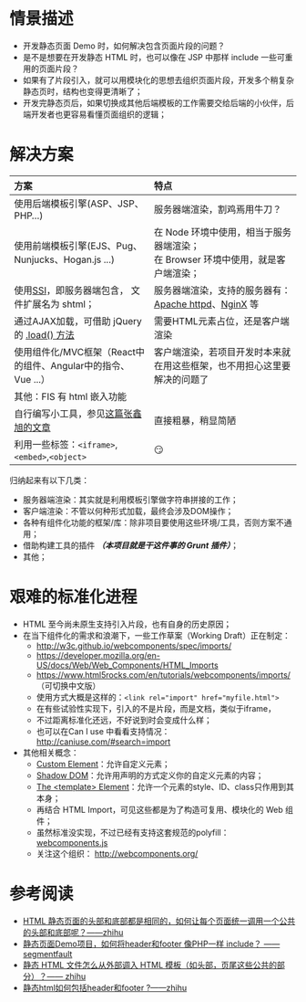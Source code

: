 # 情景描述

 - 开发静态页面 Demo 时，如何解决包含页面片段的问题？
 - 是不是想要在开发静态 HTML 时，也可以像在 JSP 中那样 include 一些可重用的页面片段？
 - 如果有了片段引入，就可以用模块化的思想去组织页面片段，开发多个稍复杂静态页时，结构也变得更清晰了；
 - 开发完静态页后，如果切换成其他后端模板的工作需要交给后端的小伙伴，后端开发者也更容易看懂页面组织的逻辑；


# 解决方案
 
| 方案 | 特点 |
|:-----|:-----|
|使用后端模板引擎(ASP、JSP、PHP…)|服务器端渲染，割鸡焉用牛刀？|
|使用前端模板引擎(EJS、Pug、Nunjucks、Hogan.js ...)|在 Node 环境中使用，相当于服务器端渲染；<br>在 Browser 环境中使用，就是客户端渲染；|
|使用[SSI](https://en.wikipedia.org/wiki/Server_Side_Includes)，即服务器端包含， 文件扩展名为 shtml；|服务器端渲染，支持的服务器有：[Apache httpd](http://httpd.apache.org/)、[NginX](http://nginx.org/) 等|
|通过AJAX加载，可借助 jQuery 的 [.load() 方法](http://www.jquery123.com/load/)|需要HTML元素占位，还是客户端渲染|
|使用组件化/MVC框架（React中的组件、Angular中的指令、Vue ...）|客户端渲染，若项目开发时本来就在用这些框架，也不用担心这里要解决的问题了|
|其他：FIS 有 html 嵌入功能 
|自行编写小工具，参见[这篇张鑫旭的文章](http://www.zhangxinxu.com/wordpress/2016/06/csser-how-to-use-nodejs/)|直接粗暴，稍显简陋|
|利用一些标签：```<iframe>```,```<embed>```,```<object>```|:smirk:|

归纳起来有以下几类：

 - 服务器端渲染：其实就是利用模板引擎做字符串拼接的工作；
 - 客户端渲染：不管以何种形式加载，最终会涉及DOM操作；
 - 各种有组件化功能的框架/库：除非项目要使用这些环境/工具，否则方案不通用；
 - 借助构建工具的插件 ***（本项目就是干这件事的 Grunt 插件）***；
 - 其他；


# 艰难的标准化进程

 - HTML 至今尚未原生支持引入片段，也有自身的历史原因；
 - 在当下组件化的需求和浪潮下，一些工作草案（Working Draft）正在制定：
   - http://w3c.github.io/webcomponents/spec/imports/
   - https://developer.mozilla.org/en-US/docs/Web/Web_Components/HTML_Imports
   - https://www.html5rocks.com/en/tutorials/webcomponents/imports/ （可切换中文版）
   - 使用方式大概是这样的：```<link rel="import" href="myfile.html">```
   - 在有些试验性实现下，引入的不是片段，而是文档，类似于iframe，
   - 不过距离标准化还远，不好说到时会变成什么样；
   - 也可以在Can I use 中看看支持情况：http://caniuse.com/#search=import
 - 其他相关概念：
   - [Custom Element](https://w3c.github.io/webcomponents/spec/custom/)：允许自定义元素；
   - [Shadow DOM](http://webcomponents.org/articles/introduction-to-shadow-dom/)：允许用声明的方式定义你的自定义元素的内容；
   - [The \<template\> Element](http://webcomponents.org/articles/introduction-to-template-element/)：允许一个元素的style、ID、class只作用到其本身；
   - 再结合 HTML Import，可见这些都是为了构造可复用、模块化的 Web 组件；
   - 虽然标准没实现，不过已经有支持这套规范的polyfill： [webcomponents.js](https://github.com/webcomponents/webcomponentsjs)
   - 关注这个组织： http://webcomponents.org/


# 参考阅读

 - [HTML 静态页面的头部和底部都是相同的，如何让每个页面统一调用一个公共的头部和底部呢？——zhihu](https://www.zhihu.com/question/45549507)
 - [静态页面Demo项目，如何将header和footer 像PHP一样 include？ —— segmentfault](https://segmentfault.com/q/1010000002954318)
 - [静态 HTML 文件怎么从外部调入 HTML 模板（如头部，页尾这些公共的部分）？—— zhihu](https://www.zhihu.com/question/20349909)
 - [静态html如何包括header和footer ?——zhihu](https://www.zhihu.com/question/41740513)